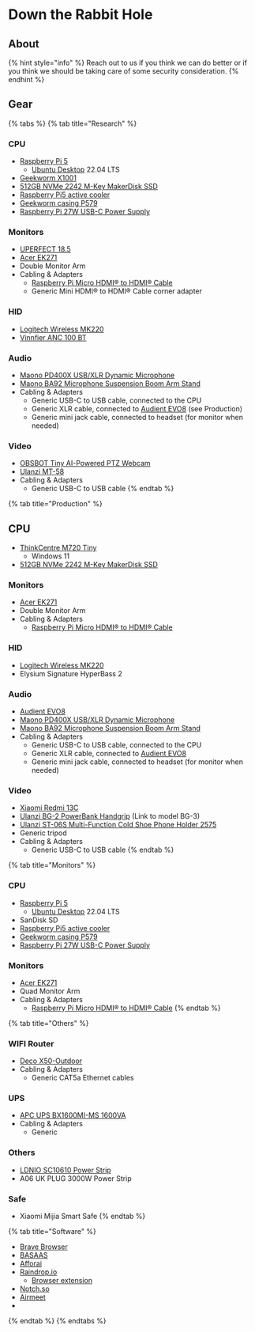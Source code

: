 # Down the Rabbit Hole

## About





{% hint style="info" %}
Reach out to us if you think we can do better or if you think we should be taking care of some security consideration.
{% endhint %}

## Gear





{% tabs %}
{% tab title="Research" %}
### CPU

* [Raspberry Pi 5](https://www.raspberrypi.com/products/raspberry-pi-5/)
  * [Ubuntu Desktop](https://ubuntu.com/desktop) 22.04 LTS
* [Geekworm X1001](https://geekworm.com/collections/raspberry-pi/products/x1001)
* [512GB NVMe 2242 M-Key MakerDisk SSD](https://my.cytron.io/p-nvme-2242-b-plus-m-key-makerdisk-ssd-512gb-preloaded-with-rpi-os)
* [Raspberry Pi5 active cooler](https://www.raspberrypi.com/products/active-cooler/)
* [Geekworm casing P579](https://geekworm.com/collections/raspberry-pi/products/p579)
* [Raspberry Pi 27W USB-C Power Supply](https://www.raspberrypi.com/products/27w-power-supply/)

### Monitors

* [UPERFECT 18.5](https://www.uperfectmonitor.com/products/18-inch-monitor-hdmi)
* [Acer EK271](https://www.acer.com/ee-en/monitors/essential/et1/pdp/UM.HE1EE.001)
* Double Monitor Arm
* Cabling & Adapters
  * [Raspberry Pi Micro HDMI® to HDMI® Cable](https://www.raspberrypi.com/products/micro-hdmi-to-standard-hdmi-a-cable/)
  * Generic Mini HDMI® to HDMI® Cable corner adapter

### HID

* [Logitech Wireless MK220](https://www.logitech.com/en-eu/products/combos/mk220-compact-keyboard-mouse.920-003168.html)
* [Vinnfier ANC 100 BT](https://myvinnfier.com/index.php?id\_product=131\&controller=product)

### Audio

* [Maono PD400X USB/XLR Dynamic Microphone](https://www.maono.com/products/maono-pd400x-usb-xlr-podcasting-microphone)
* [Maono BA92 Microphone Suspension Boom Arm Stand](https://www.maono.com/products/maono-ba92-microphone-boom-arm-stand)
* Cabling & Adapters
  * Generic USB-C to USB cable, connected to the CPU
  * Generic XLR cable, connected to [Audient EVO8](https://evo.audio/products/audio-interfaces/evo-8/overview/) (see Production)
  * Generic mini jack cable, connected to headset (for monitor when needed)

### Video

* [OBSBOT Tiny AI-Powered PTZ Webcam](https://www.obsbot.com/store/products/tiny-series?product\_id=93f201efde484)
* [Ulanzi MT-58](https://www.ulanzi.com/products/ulanzi-selfie-stick-pole-for-gopro-insta360-dji-3031)
* Cabling & Adapters
  * Generic USB-C to USB cable
{% endtab %}

{% tab title="Production" %}
## CPU

* [ThinkCentre M720 Tiny](https://www.lenovo.com/us/en/p/desktops/thinkcentre/m-series-tiny/thinkcentre-m720q/11tc1mtm72q)
  * Windows 11
* [512GB NVMe 2242 M-Key MakerDisk SSD](https://my.cytron.io/p-nvme-2242-b-plus-m-key-makerdisk-ssd-512gb-preloaded-with-rpi-os)

### Monitors

* [Acer EK271](https://www.acer.com/ee-en/monitors/essential/et1/pdp/UM.HE1EE.001)
* Double Monitor Arm
* Cabling & Adapters
  * [Raspberry Pi Micro HDMI® to HDMI® Cable](https://www.raspberrypi.com/products/micro-hdmi-to-standard-hdmi-a-cable/)

### HID

* [Logitech Wireless MK220](https://www.logitech.com/en-eu/products/combos/mk220-compact-keyboard-mouse.920-003168.html)
* Elysium Signature HyperBass 2

### Audio

* [Audient EVO8](https://evo.audio/products/audio-interfaces/evo-8/overview/)
* [Maono PD400X USB/XLR Dynamic Microphone](https://www.maono.com/products/maono-pd400x-usb-xlr-podcasting-microphone)
* [Maono BA92 Microphone Suspension Boom Arm Stand](https://www.maono.com/products/maono-ba92-microphone-boom-arm-stand)
* Cabling & Adapters
  * Generic USB-C to USB cable, connected to the CPU
  * Generic XLR cable, connected to [Audient EVO8](https://evo.audio/products/audio-interfaces/evo-8/overview/)
  * Generic mini jack cable, connected to headset (for monitor when needed)

### Video

* [Xiaomi Redmi 13C](https://www.mi.com/global/product/redmi-13c/)
* [Ulanzi BG-2 PowerBank Handgrip](https://www.ulanzi.com/collections/handgrips/products/bg-3-power-handgrip-2066) (Link to model BG-3)
* [Ulanzi ST-06S Multi-Function Cold Shoe Phone Holder 2575](https://www.ulanzi.com/products/ulanzi-st-06s-multi-function-phone-holder)
* Generic tripod
* Cabling & Adapters
  * Generic USB-C to USB cable
{% endtab %}

{% tab title="Monitors" %}
### CPU

* [Raspberry Pi 5](https://www.raspberrypi.com/products/raspberry-pi-5/)
  * [Ubuntu Desktop](https://ubuntu.com/desktop) 22.04 LTS
* SanDisk SD
* [Raspberry Pi5 active cooler](https://www.raspberrypi.com/products/active-cooler/)
* [Geekworm casing P579](https://geekworm.com/collections/raspberry-pi/products/p579)
* [Raspberry Pi 27W USB-C Power Supply](https://www.raspberrypi.com/products/27w-power-supply/)

### Monitors

* [Acer EK271](https://www.acer.com/ee-en/monitors/essential/et1/pdp/UM.HE1EE.001)
* Quad Monitor Arm
* Cabling & Adapters
  * [Raspberry Pi Micro HDMI® to HDMI® Cable](https://www.raspberrypi.com/products/micro-hdmi-to-standard-hdmi-a-cable/)
{% endtab %}

{% tab title="Others" %}
### WIFI Router

* [Deco X50-Outdoor](https://www.tp-link.com/us/deco-mesh-wifi/product-family/deco-x50-outdoor/)
* Cabling & Adapters
  * Generic CAT5a Ethernet cables

### UPS

* [APC UPS BX1600MI-MS 1600VA](https://www.apc.com/id/en/product/BX1600MI-MS/apc-backups-1600va-230v-avr-4-universal-outlets/)
* Cabling & Adapters
  * Generic&#x20;

### Others

* [LDNIO SC10610 Power Strip](https://www.ldnio.com/product/10-ac-outlets-universal-power-strip-sc10610.html)
* A06 UK PLUG 3000W Power Strip

### Safe

* Xiaomi Mijia Smart Safe
{% endtab %}

{% tab title="Software" %}
* [Brave Browser](https://brave.com/)
* [BASAAS](https://www.basaas.com/)
* [Afforai](https://afforai.com/)
* [Raindrop.io](https://raindrop.io/)
  * [Browser extension](https://raindrop.io/download)
* [Notch.so](https://www.notch.so/)
* [Airmeet](https://www.airmeet.com/)
*
{% endtab %}
{% endtabs %}



























